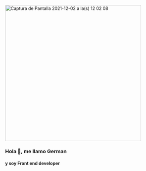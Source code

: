 <img width="439" alt="Captura de Pantalla 2021-12-02 a la(s) 12 02 08" src="https://user-images.githubusercontent.com/70720945/144447380-d772fc3d-bb93-4083-99ea-6af77adb51de.png">



### Hola 👋, me llamo German 
#### y soy Front end developer
